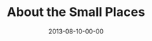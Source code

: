 ---
layout: message
category: message
series: "God Is ____"
title: "About the Small Places"
date: 2013-08-10-00-00
message_id: 806
audio: "http://s3.amazonaws.com/crossroads-media/messages/audio/god_is_05.mp3"
audio-duration: "40:14"
description: "Mosa Sono gives us a South African perspective on who God is."
video: "http://s3.amazonaws.com/crossroads-media/messages/video/god_is_05.mp4"
video-duration: "40:19"
yt-embed-url: "//www.youtube.com/embed/rjncKOup7NE"
video-image: "http://s3.amazonaws.com/crossroads-media/images/god_is_05_still.jpg"
program: "http://s3.amazonaws.com/crossroads-media/documents/08_10-11_13Program_LO.pdf"
tag: 
 - mosa-sono
 - south-africa
 - crossroads-church
 - program
explicit: false
---